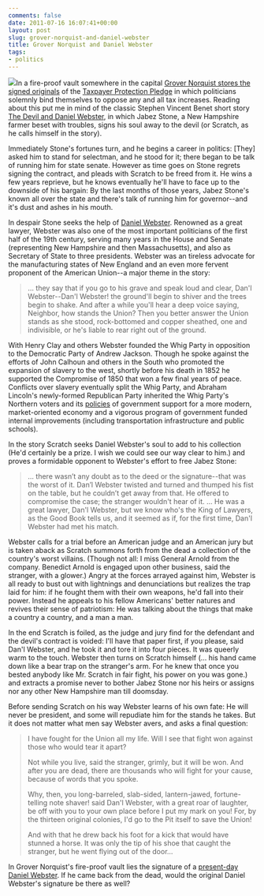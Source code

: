 ```yaml
---
comments: false
date: 2011-07-16 16:07:41+00:00
layout: post
slug: grover-norquist-and-daniel-webster
title: Grover Norquist and Daniel Webster
tags:
- politics
---
```


[![](http://hecker.files.wordpress.com/2011/07/daniel_webster_-_circa_1847.jpg?w=119)](http://hecker.files.wordpress.com/2011/07/daniel_webster_-_circa_1847.jpg)In a fire-proof vault somewhere in the capital [Grover Norquist stores the signed originals](http://www.washingtonpost.com/lifestyle/style/grover-norquist-the-anti-tax-enforcer-behind-the-scenes-of-the-debt-debate/2011/07/12/gIQAPGNSBI_story.html) of the [Taxpayer Protection Pledge](http://www.atr.org/taxpayer-protection-pledge) in which politicians solemnly bind themselves to oppose any and all tax increases. Reading about this put me in mind of the classic Stephen Vincent Benet short story [The Devil and Daniel Webster](http://www.1215.org/lawnotes/devil/devil.htm), in which Jabez Stone, a New Hampshire farmer beset with troubles, signs his soul away to the devil (or Scratch, as he calls himself in the story). 

Immediately Stone's fortunes turn, and he begins a career in politics: [They] asked him to stand for selectman, and he stood for it; there began to be talk of running him for state senate. However as time goes on Stone regrets signing the contract, and pleads with Scratch to be freed from it. He wins a few years reprieve, but he knows eventually he'll have to face up to the downside of his bargain: By the last months of those years, Jabez Stone's known all over the state and there's talk of running him for governor--and it's dust and ashes in his mouth.

In despair Stone seeks the help of [Daniel Webster](http://en.wikipedia.org/wiki/Daniel_Webster). Renowned as a great lawyer, Webster was also one of the most important politicians of the first half of the 19th century, serving many years in the House and Senate (representing New Hampshire and then Massachusetts), and also as Secretary of State to three presidents. Webster was an tireless advocate for the manufacturing states of New England and an even more fervent proponent of the American Union--a major theme in the story:


<blockquote>... they say that if you go to his grave and speak loud and clear, Dan'l Webster--Dan'l Webster! the ground'll begin to shiver and the trees begin to shake. And after a while you'll hear a deep voice saying, Neighbor, how stands the Union? Then you better answer the Union stands as she stood, rock-bottomed and copper sheathed, one and indivisible, or he's liable to rear right out of the ground.</blockquote>


With Henry Clay and others Webster founded the Whig Party in opposition to the Democratic Party of Andrew Jackson. Though he spoke against the efforts of John Calhoun and others in the South who promoted the expansion of slavery to the west, shortly before his death in 1852 he supported the Compromise of 1850 that won a few final years of peace. Conflicts over slavery eventually split the Whig Party, and Abraham Lincoln's newly-formed Republican Party inherited the Whig Party's Northern voters and its [policies](http://en.wikipedia.org/wiki/Whig_Party_%28United_States%29#Whig_issues) of government support for a more modern, market-oriented economy and a vigorous program of government funded internal improvements (including transportation  infrastructure and public schools).

In the story Scratch seeks Daniel Webster's soul to add to his collection (He'd certainly be a prize. I wish we could see our way clear to him.) and proves a formidable opponent to Webster's effort to free Jabez Stone:


<blockquote>... there wasn’t any doubt as to the deed or the signature--that was the worst of it. Dan’l Webster twisted and turned and thumped his fist on the table, but he couldn’t get away from that. He offered to compromise the case; the stranger wouldn't hear of it. ... He was a great lawyer, Dan'l Webster, but we know who's the King of Lawyers, as the Good Book tells us, and it seemed as if, for the first time, Dan'l Webster had met his match.</blockquote>



Webster calls for a trial before an American judge and an American jury but is taken aback as Scratch summons forth from the dead a collection of the country's worst villains. (Though not all: I miss General Arnold from the company. Benedict Arnold is engaged upon other business, said the stranger, with a glower.) Angry at the forces arrayed against him, Webster is all ready to bust out with lightnings and denunciations but realizes the trap laid for him: if he fought them with their own weapons, he'd fall into their power. Instead he appeals to his fellow Americans' better natures and revives their sense of patriotism: He was talking about the things that make a country a country, and a man a man.

In the end Scratch is foiled, as the judge and jury find for the defendant and the devil's contract is voided: I'll have that paper first, if you please, said Dan'l Webster, and he took it and tore it into four pieces. It was queerly warm to the touch. Webster then turns on Scratch himself (... his hand came down like a bear trap on the stranger's arm. For he knew that once you bested anybody like Mr. Scratch in fair fight, his power on you was gone.) and extracts a promise never to bother Jabez Stone nor his heirs or assigns nor any other New Hampshire man till doomsday. 

Before sending Scratch on his way Webster learns of his own fate: He will never be president, and some will repudiate him for the stands he takes. But it does not matter what men say Webster avers, and asks a final question:



<blockquote>I have fought for the Union all my life. Will I see that fight won against those who would tear it apart?

Not while you live, said the stranger, grimly, but it will be won. And after you are dead, there are thousands who will fight for your cause, because of words that you spoke.

Why, then, you long-barreled, slab-sided, lantern-jawed, fortune-telling note shaver! said Dan'l Webster, with a great roar of laughter, be off with you to your own place before I put my mark on you! For, by the thirteen original colonies, I'd go to the Pit itself to save the Union!

And with that he drew back his foot for a kick that would have stunned a horse. It was only the tip of his shoe that caught the stranger, but he went flying out of the door...
</blockquote>



In Grover Norquist's fire-proof vault lies the signature of a [present-day Daniel Webster](http://www.electwebster.com/). If he came back from the dead, would the original Daniel Webster's signature be there as well?
